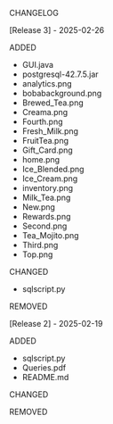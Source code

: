CHANGELOG

[Release 3] - 2025-02-26

ADDED
- GUI.java
- postgresql-42.7.5.jar
- analytics.png
- bobabackground.png
- Brewed_Tea.png
- Creama.png
- Fourth.png
- Fresh_Milk.png
- FruitTea.png
- Gift_Card.png
- home.png
- Ice_Blended.png
- Ice_Cream.png
- inventory.png
- Milk_Tea.png
- New.png
- Rewards.png
- Second.png
- Tea_Mojito.png
- Third.png
- Top.png

CHANGED
- sqlscript.py

REMOVED


[Release 2] - 2025-02-19

ADDED
- sqlscript.py
- Queries.pdf
- README.md

CHANGED

REMOVED
